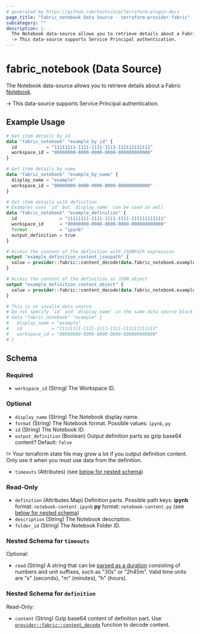 ```yaml
---
# generated by https://github.com/hashicorp/terraform-plugin-docs
page_title: "fabric_notebook Data Source - terraform-provider-fabric"
subcategory: ""
description: |-
  The Notebook data-source allows you to retrieve details about a Fabric Notebook https://learn.microsoft.com/fabric/data-engineering/how-to-use-notebook.
  -> This data-source supports Service Principal authentication.
---
```


# fabric_notebook (Data Source)

The Notebook data-source allows you to retrieve details about a Fabric [Notebook](https://learn.microsoft.com/fabric/data-engineering/how-to-use-notebook).

-> This data-source supports Service Principal authentication.

## Example Usage

```terraform
# Get item details by id
data "fabric_notebook" "example_by_id" {
  id           = "11111111-1111-1111-1111-111111111111"
  workspace_id = "00000000-0000-0000-0000-000000000000"
}

# Get item details by name
data "fabric_notebook" "example_by_name" {
  display_name = "example"
  workspace_id = "00000000-0000-0000-0000-000000000000"
}

# Get item details with definition
# Examples uses `id` but `display_name` can be used as well
data "fabric_notebook" "example_definition" {
  id                = "11111111-1111-1111-1111-111111111111"
  workspace_id      = "00000000-0000-0000-0000-000000000000"
  format            = "ipynb"
  output_definition = true
}

# Access the content of the definition with JSONPath expression
output "example_definition_content_jsonpath" {
  value = provider::fabric::content_decode(data.fabric_notebook.example_definition.definition["notebook-content.ipynb"].content, ".cells[0].source")
}

# Access the content of the definition as JSON object
output "example_definition_content_object" {
  value = provider::fabric::content_decode(data.fabric_notebook.example_definition.definition["notebook-content.ipynb"].content).cells[0].source
}

# This is an invalid data source
# Do not specify `id` and `display_name` in the same data source block
# data "fabric_notebook" "example" {
#   display_name = "example"
#   id           = "11111111-1111-1111-1111-111111111111"
#   workspace_id = "00000000-0000-0000-0000-000000000000"
# }
```

<!-- schema generated by tfplugindocs -->
## Schema

### Required

- `workspace_id` (String) The Workspace ID.

### Optional

- `display_name` (String) The Notebook display name.
- `format` (String) The Notebook format. Possible values: `ipynb`, `py`
- `id` (String) The Notebook ID.
- `output_definition` (Boolean) Output definition parts as gzip base64 content? Default: `false`

!> Your terraform state file may grow a lot if you output definition content. Only use it when you must use data from the definition.

- `timeouts` (Attributes) (see [below for nested schema](#nestedatt--timeouts))

### Read-Only

- `definition` (Attributes Map) Definition parts. Possible path keys: **ipynb** format: `notebook-content.ipynb` **py** format: `notebook-content.py` (see [below for nested schema](#nestedatt--definition))
- `description` (String) The Notebook description.
- `folder_id` (String) The Notebook Folder ID.

<a id="nestedatt--timeouts"></a>

### Nested Schema for `timeouts`

Optional:

- `read` (String) A string that can be [parsed as a duration](https://pkg.go.dev/time#ParseDuration) consisting of numbers and unit suffixes, such as "30s" or "2h45m". Valid time units are "s" (seconds), "m" (minutes), "h" (hours).

<a id="nestedatt--definition"></a>

### Nested Schema for `definition`

Read-Only:

- `content` (String) Gzip base64 content of definition part.
Use [`provider::fabric::content_decode`](../functions/content_decode.md) function to decode content.
